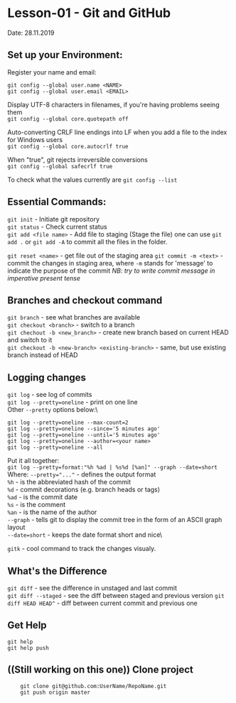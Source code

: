 # Lesson-01 - Git and GitHub
Date: 28.11.2019

## Set up your Environment:
Register your name and email:
```
git config --global user.name <NAME>
git config --global user.email <EMAIL>
```

Display UTF-8 characters in filenames, if you're having problems seeing them\
`git config --global core.quotepath off`

Auto-converting CRLF line endings into LF when you add a file to the index for Windows users\
`git config --global core.autocrlf true`

When "true", git rejects irreversible conversions\
`git config --global safecrlf true`

To check what the values currently are
`git config --list`

## Essential Commands:
`git init` - Initiate git repository\
`git status` - Check current status\
`git add <file name>` - Add file to staging (Stage the file)
one can use `git add .` or `git add -A` to commit all the files in the folder.

`git reset <name>` - get file out of the staging area
`git commit -m <text>` - commit the changes in staging area, where `-m` stands for 'message' to indicate the purpose of the commit
*NB: try to write commit message in imperative present tense*

## Branches and checkout command
`git branch` - see what branches are available\
`git checkout <branch>` - switch to a branch\
`git chechout -b <new_branch>` - create new branch based on current HEAD and switch to it\
`git checkout -b <new-branch> <existing-branch>` - same, but use existing branch instead of HEAD

## Logging changes
`git log` - see log of commits\
`git log --pretty=oneline` - print on one line\
Other `--pretty` options below:\
```
git log --pretty=oneline --max-count=2
git log --pretty=oneline --since='5 minutes ago'
git log --pretty=oneline --until='5 minutes ago'
git log --pretty=oneline --author=<your name>
git log --pretty=oneline --all
```
Put it all together:\
`git log --pretty=format:"%h %ad | %s%d [%an]" --graph --date=short`\
Where:
		`--pretty="..."` - defines the output format\
		`%h` - is the abbreviated hash of the commit\
		`%d` - commit decorations (e.g. branch heads or tags)\
		`%ad` - is the commit date\
		`%s` - is the comment\
		`%an` - is the name of the author\
		`--graph` - tells git to display the commit tree in the form of an ASCII graph layout\
		`--date=short` - keeps the date format short and nice\

`gitk` - cool command to track the changes visualy.

## What's the Difference
`git diff` - see the difference in unstaged and last commit\
`git diff --staged` - see the diff between staged and previous version
`git diff HEAD HEAD^` - diff between current commit and previous one

## Get Help
```
git help
git help push
```

## ((Still working on this one)) Clone project
```
	git clone git@github.com:UserName/RepoName.git
	git push origin master
```
